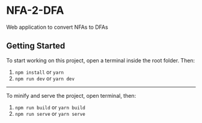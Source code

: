 # NFA-2-DFA
Web application to convert NFAs to DFAs


## Getting Started

To start working on this project, open a terminal inside the root folder. Then:

1. `npm install` or `yarn`
2. `npm run dev` or `yarn dev`

<hr>

To minify and serve the project, open terminal, then:

1. `npm run build` or `yarn build`
2. `npm run serve` or `yarn serve`